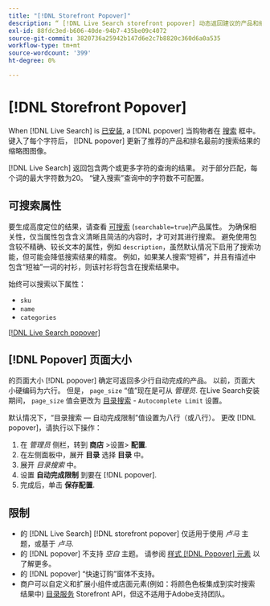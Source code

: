 ```yaml
---
title: "[!DNL Storefront Popover]"
description: “ [!DNL Live Search storefront popover] 动态返回建议的产品和缩略图。”
exl-id: 88fdc3ed-b606-40de-94b7-435be09c4072
source-git-commit: 3820736a25942b147d6e2c7b8820c360d6a0a535
workflow-type: tm+mt
source-wordcount: '399'
ht-degree: 0%

---
```


# [!DNL Storefront Popover]

When [!DNL Live Search] is [已安装](install.md), a [!DNL popover] 当购物者在 [搜索](https://experienceleague.adobe.com/docs/commerce-admin/catalog/catalog/search/search.html#quick-search) 框中。 键入了每个字符后， [!DNL popover] 更新了推荐的产品和排名最前的搜索结果的缩略图图像。

[!DNL Live Search] 返回包含两个或更多字符的查询的结果。 对于部分匹配，每个词的最大字符数为20。 “键入搜索”查询中的字符数不可配置。

## 可搜索属性

要生成高度定位的结果，请查看 [可搜索](https://experienceleague.adobe.com/docs/commerce-admin/catalog/product-attributes/product-attributes.html) (`searchable=true`)产品属性。 为确保相关性，仅当属性包含含义清晰且简洁的内容时，才可对其进行搜索。 避免使用包含较不精确、较长文本的属性，例如 `description`，虽然默认情况下启用了搜索功能，但可能会降低搜索结果的精度。 例如，如果某人搜索“短裤”，并且有描述中包含“短袖”一词的衬衫，则该衬衫将包含在搜索结果中。

始终可以搜索以下属性：

* `sku`
* `name`
* `categories`

[[!DNL Live Search popover]](assets/storefront-search-as-you-type.png)

## [!DNL Popover] 页面大小

的页面大小 [!DNL popover] 确定可返回多少行自动完成的产品。 以前，页面大小硬编码为六行。 但是， `page_size` “值”现在是可从 *管理员*. 在Live Search安装期间， `page_size` 值会更改为 [目录搜索](https://experienceleague.adobe.com/docs/commerce-admin/config/catalog/catalog.html) - `Autocomplete Limit` 设置。

默认情况下，“目录搜索 — 自动完成限制”值设置为八行（或八行）。 更改 [!DNL popover]，请执行以下操作：

1. 在 *管理员* 侧栏，转到 **商店** >设置> **配置**.
1. 在左侧面板中，展开 **目录** 选择 **目录** 中。
1. 展开 *目录搜索* 中。
1. 设置 **自动完成限制** 到要在 [!DNL popover].
1. 完成后，单击 **保存配置**.

## 限制

* 的 [!DNL Live Search] [!DNL storefront popover] 仅适用于使用 *卢马* 主题，或基于 *卢马*.
* 的 [!DNL popover] 不支持 *空白* 主题。 请参阅 [样式 [!DNL Popover] 元素](storefront-popover-styling.md) 以了解更多。
* 的 [!DNL popover] “快速订购”窗体不支持。
* 商户可以自定义和扩展小组件或店面元素(例如：将颜色色板集成到实时搜索结果中) [目录服务](../catalog-service/overview.md) Storefront API，但这不适用于Adobe支持团队。
